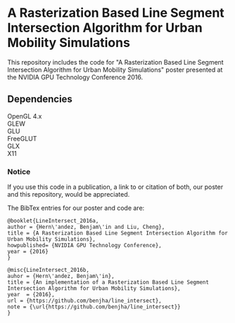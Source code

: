 # A Rasterization Based Line Segment Intersection Algorithm for Urban Mobility Simulations

This repository includes the code for "A Rasterization Based Line Segment Intersection Algorithm for Urban Mobility Simulations"
poster presented at the NVIDIA GPU Technology Conference 2016.

## Dependencies

OpenGL 4.x  
GLEW  
GLU  
FreeGLUT  
GLX  
X11  

### Notice

If you use this code  in a publication, a link to or citation of both, our poster and this repository, would be appreciated. 

The BibTex entries for our poster and code are:
```
@booklet{LineIntersect_2016a,  
author = {Hern\'andez, Benjam\'in and Liu, Cheng},  
title = {A Rasterization Based Line Segment Intersection Algorithm for Urban Mobility Simulations},  
howpublished= {NVIDIA GPU Technology Conference},  
year = {2016}  
}
```
```
@misc{LineIntersect_2016b,  
auhor = {Hern\'andez, Benjam\'in},  
title = {An implementation of a Rasterization Based Line Segment Intersection Algorithm for Urban Mobility Simulations},  
year  = {2016},  
url = {https://github.com/benjha/line_intersect},  
note = {\url{https://github.com/benjha/line_intersect}}  
}
```
